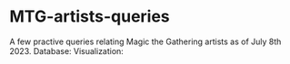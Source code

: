 # MTG-artists-queries
A few practive queries relating Magic the Gathering artists as of July 8th 2023.
Database:
Visualization:
